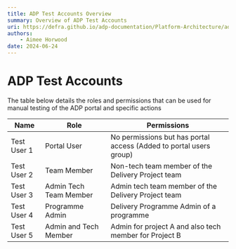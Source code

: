 ```yaml
---
title: ADP Test Accounts Overview
summary: Overview of ADP Test Accounts
uri: https://defra.github.io/adp-documentation/Platform-Architecture/adp-test-accounts/
authors:
    - Aimee Horwood
date: 2024-06-24
---
```


# ADP Test Accounts

The table below details the roles and permissions that can be used for manual testing of the ADP portal and specific actions


|  Name       	| Role                   	| Permissions                                                        	|
|-------------	|------------------------	|--------------------------------------------------------------------	|
| Test User 1 	| Portal User            	| No permissions but has portal access (Added to portal users group) 	|
| Test User 2 	| Team Member            	| Non-tech team member of the Delivery Project team                  	|
| Test User 3 	| Admin Tech Team Member 	| Admin tech team member of the Delivery Project team                	|
| Test User 4 	| Programme Admin        	| Delivery Programme Admin of a programme                            	|
| Test User 5 	| Admin and Tech Member  	| Admin for project A and also tech member for Project B             	|